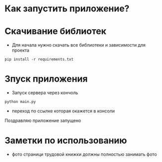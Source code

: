 # Как запустить приложение?

# Скачивание библиотек
- Для начала нужно скачать все библиотеки и зависимости для проекта

```
pip install -r requirements.txt
```

# Зпуск приложения

- Запуск сервера через кончоль

```
python main.py
```

- переход по ссылке которая окажется в консоли

Поздравляю приложение запущено


# Заметки по использованию
- фото страници трудовой книжки должны полностью занимать фото
